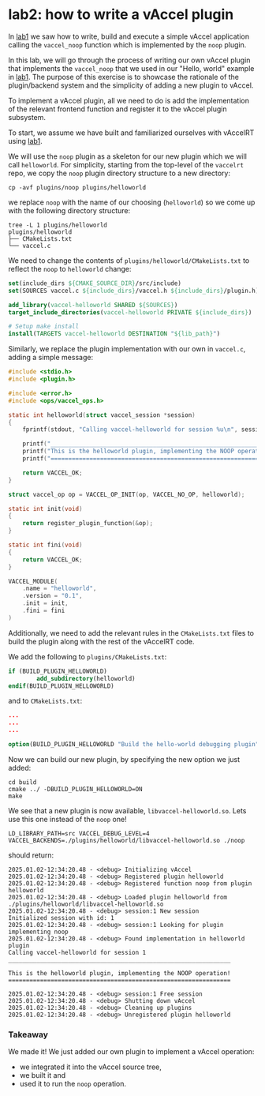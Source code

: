 # lab2: how to write a vAccel plugin

In [lab1](https://github.com/nubificus/vaccel-tutorials/blob/main/lab1/README.md)
we saw how to write, build and execute a simple vAccel application calling the
`vaccel_noop` function which is implemented by the `noop` plugin.

In this lab, we will go through the process of writing our own vAccel plugin
that implements the `vaccel_noop` that we used in our "Hello, world" example in
[lab1](https://github.com/nubificus/vaccel-tutorials/blob/main/lab1/README.md).
The purpose of this exercise is to showcase the rationale of the plugin/backend
system and the simplicity of adding a new plugin to vAccel.

To implement a vAccel plugin, all we need to do is add the implementation of
the relevant frontend function and register it to the vAccel plugin subsystem.

To start, we assume we have built and familiarized ourselves with vAccelRT
using
[lab1](https://github.com/nubificus/vaccel-tutorials/blob/main/lab1/README.md).


We will use the `noop` plugin as a skeleton for our new plugin which we will
call `helloworld`. For simplicity, starting from the top-level of the `vaccelrt`
repo, we copy the `noop` plugin directory structure to a new directory:

```
cp -avf plugins/noop plugins/helloworld
```

we replace `noop` with the name of our choosing (`helloworld`) so we come up with
the following directory structure:

```
tree -L 1 plugins/helloworld
plugins/helloworld
├── CMakeLists.txt
└── vaccel.c
```

We need to change the contents of `plugins/helloworld/CMakeLists.txt` to reflect
the `noop` to `helloworld` change:

```cmake
set(include_dirs ${CMAKE_SOURCE_DIR}/src/include)
set(SOURCES vaccel.c ${include_dirs}/vaccel.h ${include_dirs}/plugin.h)

add_library(vaccel-helloworld SHARED ${SOURCES})
target_include_directories(vaccel-helloworld PRIVATE ${include_dirs})

# Setup make install
install(TARGETS vaccel-helloworld DESTINATION "${lib_path}")
```

Similarly, we replace the plugin implementation with our own in `vaccel.c`,
adding a simple message:

```C
#include <stdio.h>
#include <plugin.h>

#include <error.h>
#include <ops/vaccel_ops.h>

static int helloworld(struct vaccel_session *session)
{
	fprintf(stdout, "Calling vaccel-helloworld for session %u\n", session->session_id);

	printf("_______________________________________________________________\n\n");
	printf("This is the helloworld plugin, implementing the NOOP operation!\n");
	printf("===============================================================\n\n");

	return VACCEL_OK;
}

struct vaccel_op op = VACCEL_OP_INIT(op, VACCEL_NO_OP, helloworld);

static int init(void)
{
	return register_plugin_function(&op);
}

static int fini(void)
{
	return VACCEL_OK;
}

VACCEL_MODULE(
	.name = "helloworld",
	.version = "0.1",
	.init = init,
	.fini = fini
)
```

Additionally, we need to add the relevant rules in the `CMakeLists.txt` files
to build the plugin along with the rest of the vAccelRT code.

We add the following to `plugins/CMakeLists.txt`:

```cmake
if (BUILD_PLUGIN_HELLOWORLD)
        add_subdirectory(helloworld)
endif(BUILD_PLUGIN_HELLOWORLD)
```

and to `CMakeLists.txt`:

```cmake
...
...
...

option(BUILD_PLUGIN_HELLOWORLD "Build the hello-world debugging plugin" OFF)
```

Now we can build our new plugin, by specifying the new option we just added:

```
cd build
cmake ../ -DBUILD_PLUGIN_HELLOWORLD=ON
make
```

We see that a new plugin is now available, `libvaccel-helloworld.so`. Lets use this
one instead of the `noop` one!

```
LD_LIBRARY_PATH=src VACCEL_DEBUG_LEVEL=4 VACCEL_BACKENDS=./plugins/helloworld/libvaccel-helloworld.so ./noop
```
should return:
```
2025.01.02-12:34:20.48 - <debug> Initializing vAccel
2025.01.02-12:34:20.48 - <debug> Registered plugin helloworld
2025.01.02-12:34:20.48 - <debug> Registered function noop from plugin helloworld
2025.01.02-12:34:20.48 - <debug> Loaded plugin helloworld from ./plugins/helloworld/libvaccel-helloworld.so
2025.01.02-12:34:20.48 - <debug> session:1 New session
Initialized session with id: 1
2025.01.02-12:34:20.48 - <debug> session:1 Looking for plugin implementing noop
2025.01.02-12:34:20.48 - <debug> Found implementation in helloworld plugin
Calling vaccel-helloworld for session 1
_______________________________________________________________

This is the helloworld plugin, implementing the NOOP operation!
===============================================================

2025.01.02-12:34:20.48 - <debug> session:1 Free session
2025.01.02-12:34:20.48 - <debug> Shutting down vAccel
2025.01.02-12:34:20.48 - <debug> Cleaning up plugins
2025.01.02-12:34:20.48 - <debug> Unregistered plugin helloworld
```

### Takeaway

We made it! We just added our own plugin to implement a vAccel operation: 
- we integrated it into the vAccel source tree, 
- we built it and 
- used it to run the `noop` operation.
